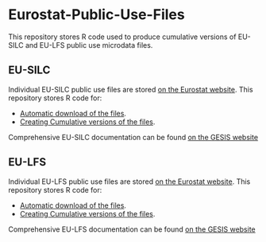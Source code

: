 # Eurostat-Public-Use-Files

This repository stores R code used to produce cumulative versions of EU-SILC and EU-LFS public use microdata files.

## EU-SILC

Individual EU-SILC public use files are stored [on the Eurostat website](https://ec.europa.eu/eurostat/web/microdata/statistics-on-income-and-living-conditions). This repository stores R code for:

* [Automatic download of the files](https://github.com/Zbignevgricevic/Eurostat-Public-Use-Files/blob/master/EU%20SILC%20PUF%20Automatic%20Download.Rmd).
* [Creating Cumulative versions of the files](https://github.com/Zbignevgricevic/Eurostat-Public-Use-Files/blob/master/EU%20SILC%20PUF%20data%20management.Rmd).

Comprehensive EU-SILC documentation can be found [on the GESIS website](https://www.gesis.org/en/missy/materials/EU-SILC/documents/guidelines)

## EU-LFS

Individual EU-LFS public use files are stored [on the Eurostat website](https://ec.europa.eu/eurostat/web/microdata/labour-force-survey). This repository stores R code for:

* [Automatic download of the files]().
* [Creating Cumulative versions of the files](https://github.com/Zbignevgricevic/Eurostat-Public-Use-Files/blob/master/EU%20SILC%20PUF%20data%20management.Rmd).

Comprehensive EU-LFS documentation can be found [on the GESIS website](https://www.gesis.org/en/missy/metadata/EU-LFS/)
